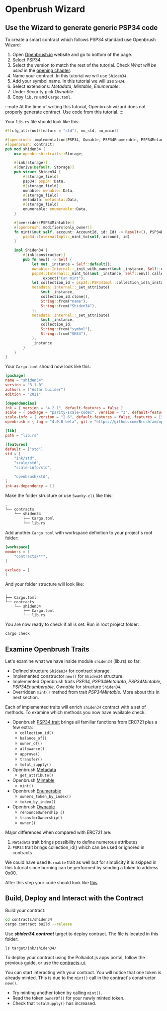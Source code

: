 # Openbrush Wizard

## Use the Wizard to generate generic PSP34 code

To create a smart contract which follows PSP34 standard use Openbrush Wizard:
1. Open [Openbrush.io](https://openbrush.io/) website and go to bottom of the page.
2. Select PSP34.
3. Select the version to match the rest of the tutorial. Check *What will be used* in the [opening chapter](/docs/build/wasm/from-zero-to-ink-hero/nft/#what-will-be-used).
4. Name your contract. In this tutorial we will use `Shiden34`.
5. Add your symbol name. In this tutorial we will use `SH34`.
6. Select extensions: *Metadata*, *Mintable*, *Enumerable*.
7. Under Security pick *Ownable*.
8. Copy `lib.rs` and `Cargo.toml`.

:::note
At the time of writing this tutorial, Openbrush wizard does not properly generate contract. Use code from this tutorial.
:::

Your `lib.rs` file should look like this:
```rust
#![cfg_attr(not(feature = "std"), no_std, no_main)]

#[openbrush::implementation(PSP34, Ownable, PSP34Enumerable, PSP34Metadata, PSP34Mintable)]
#[openbrush::contract]
pub mod shiden34 {
    use openbrush::traits::Storage;

    #[ink(storage)]
    #[derive(Default, Storage)]
    pub struct Shiden34 {
        #[storage_field]
        psp34: psp34::Data,
        #[storage_field]
        ownable: ownable::Data,
        #[storage_field]
        metadata: metadata::Data,
        #[storage_field]
        enumerable: enumerable::Data,
    }

    #[overrider(PSP34Mintable)]
    #[openbrush::modifiers(only_owner)]
    fn mint(&mut self, account: AccountId, id: Id) -> Result<(), PSP34Error> {
        psp34::InternalImpl::_mint_to(self, account, id)
    }

    impl Shiden34 {
        #[ink(constructor)]
        pub fn new() -> Self {
            let mut _instance = Self::default();
            ownable::Internal::_init_with_owner(&mut _instance, Self::env().caller());
            psp34::Internal::_mint_to(&mut _instance, Self::env().caller(), Id::U8(1))
                .expect("Can mint");
            let collection_id = psp34::PSP34Impl::collection_id(&_instance);
            metadata::Internal::_set_attribute(
                &mut _instance,
                collection_id.clone(),
                String::from("name"),
                String::from("Shiden34"),
            );
            metadata::Internal::_set_attribute(
                &mut _instance,
                collection_id,
                String::from("symbol"),
                String::from("SH34"),
            );
            _instance
        }
    }
}
```

Your `Cargo.toml` should now look like this:
```toml
[package]
name = "shiden34"
version = "3.1.0"
authors = ["Astar builder"]
edition = "2021"

[dependencies]
ink = { version = "4.2.1", default-features = false }
scale = { package = "parity-scale-codec", version = "3", default-features = false, features = ["derive"] }
scale-info = { version = "2.6", default-features = false, features = ["derive"], optional = true }
openbrush = { tag = "4.0.0-beta", git = "https://github.com/Brushfam/openbrush-contracts", default-features = false, features = ["psp34", "ownable"] }

[lib]
path = "lib.rs"

[features]
default = ["std"]
std = [
    "ink/std",
    "scale/std",
    "scale-info/std",

    "openbrush/std",
]
ink-as-dependency = []
```

Make the folder structure or use `Swanky-cli` like this:
```bash
.
└── contracts
    └── shiden34
        ├── Cargo.toml
        └── lib.rs
```

Add another `Cargo.toml` with workspace definition to your project's root folder:
```toml
[workspace]
members = [
    "contracts/**",
]

exclude = [
]
```
And your folder structure will look like:
```cargo
.
├── Cargo.toml
└── contracts
    └── shiden34
        ├── Cargo.toml
        └── lib.rs
```
You are now ready to check if all is set.
Run in root project folder:
```bash
cargo check
```

## Examine Openbrush Traits
Let's examine what we have inside module `shiden34` (lib.rs) so far:
* Defined structure `Shiden34` for contract storage.
* Implemented constructor `new()` for `Shiden34` structure.
* Implemented Openbrush traits *PSP34, PSP34Metadata, PSP34Mintable, PSP34Enumberable, Ownable* for structure `Shiden34`.
* Overridden `mint()` method from trait *PSP34Mintable*. More about this in next section.

Each of implemented traits will enrich `shiden34` contract with a set of methods. To examine which methods you now have available check:
* Openbrush [PSP34 trait](https://github.com/Supercolony-net/openbrush-contracts/blob/main/contracts/src/traits/psp34/psp34.rs) brings all familiar functions from ERC721 plus a few extra:
    * `collection_id()`
    * `balance_of()`
    * `owner_of()`
    * `allowance()`
    * `approve()`
    * `transfer()`
    * `total_supply()`
* Openbrush [Metadata](https://github.com/Supercolony-net/openbrush-contracts/blob/main/contracts/src/traits/psp34/extensions/metadata.rs)
    * `get_attribute()`
* Openbrush [Mintable](https://github.com/Supercolony-net/openbrush-contracts/blob/main/contracts/src/traits/psp34/extensions/mintable.rs)
    * `mint()`
* Openbrush [Enumerable](https://github.com/Supercolony-net/openbrush-contracts/blob/main/contracts/src/traits/psp34/extensions/enumerable.rs)
    * `owners_token_by_index()`
    * `token_by_index()`
* Openbrush [Ownable](https://github.com/Supercolony-net/openbrush-contracts/blob/main/contracts/src/access/ownable/mod.rs)
    * `renounceOwnership ()`
    * `transferOwnership()`
    * `owner()`

Major differences when compared with ERC721 are:
1. `Metadata` trait brings possibility to define numerous attributes
2. `PSP34` trait brings collection_id() which can be used or ignored in contracts

We could have used `Burnable` trait as well but for simplicity it is skipped in this tutorial since burning can be performed by sending a token to address 0x00.

After this step your code should look like [this](https://github.com/swanky-dapps/nft/tree/tutorial/wizard-step1).

## Build, Deploy and Interact with the Contract
Build your contract:
```bash
cd contracts/shiden34
cargo contract build --release
```
Use ***shiden34.contract*** target to deploy contract.
The file is located in this folder:
```
ls target/ink/shiden34/
```

To deploy your contract using the Polkadot.js apps portal, follow the previous guide, or use the [contracts-ui](https://contracts-ui.substrate.io/?rpc=wss://rpc.shibuya.astar.network).

You can start interacting with your contract. You will notice that one token is already minted. This is due to the `mint()` call in the contract's constructor `new()`.
* Try minting another token by calling `mint()`.
* Read the token `ownerOf()` for your newly minted token.
* Check that `totalSupply()` has increased.


